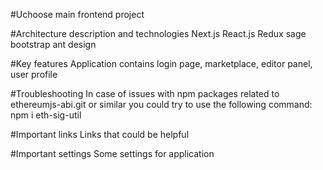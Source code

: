 #Uchoose main frontend project

#Architecture description and technologies
Next.js
React.js
Redux sage
bootstrap
ant design

#Key features
Application contains login page, marketplace, editor panel, user profile

#Troubleshooting
In case of issues with npm packages related to ethereumjs-abi.git or similar you could try to use the following command:
npm i eth-sig-util

#Important links
Links that could be helpful

#Important settings
Some settings for application
